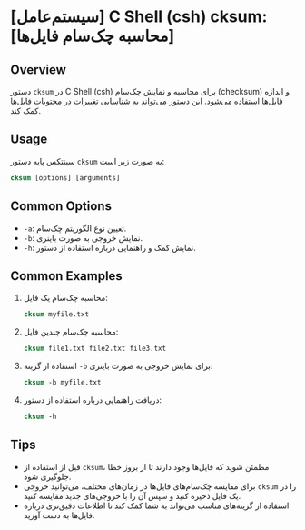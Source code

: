 # [سیستم‌عامل] C Shell (csh) cksum: [محاسبه چک‌سام فایل‌ها]

## Overview
دستور `cksum` در C Shell (csh) برای محاسبه و نمایش چک‌سام (checksum) و اندازه فایل‌ها استفاده می‌شود. این دستور می‌تواند به شناسایی تغییرات در محتویات فایل‌ها کمک کند.

## Usage
سینتکس پایه دستور `cksum` به صورت زیر است:

```csh
cksum [options] [arguments]
```

## Common Options
- `-a`: تعیین نوع الگوریتم چک‌سام.
- `-b`: نمایش خروجی به صورت باینری.
- `-h`: نمایش کمک و راهنمایی درباره استفاده از دستور.

## Common Examples
1. محاسبه چک‌سام یک فایل:
   ```csh
   cksum myfile.txt
   ```

2. محاسبه چک‌سام چندین فایل:
   ```csh
   cksum file1.txt file2.txt file3.txt
   ```

3. استفاده از گزینه `-b` برای نمایش خروجی به صورت باینری:
   ```csh
   cksum -b myfile.txt
   ```

4. دریافت راهنمایی درباره استفاده از دستور:
   ```csh
   cksum -h
   ```

## Tips
- قبل از استفاده از `cksum`، مطمئن شوید که فایل‌ها وجود دارند تا از بروز خطا جلوگیری شود.
- برای مقایسه چک‌سام‌های فایل‌ها در زمان‌های مختلف، می‌توانید خروجی `cksum` را در یک فایل ذخیره کنید و سپس آن را با خروجی‌های جدید مقایسه کنید.
- استفاده از گزینه‌های مناسب می‌تواند به شما کمک کند تا اطلاعات دقیق‌تری درباره فایل‌ها به دست آورید.